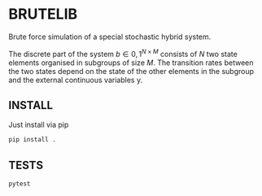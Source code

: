 # BRUTELIB

Brute force simulation of a special stochastic hybrid system.
 
The discrete part of the system $b \in {0, 1}^{N\times M}$ consists of $N$ two state elements organised in subgroups of size $M$. The transition rates between the two states depend on the state of the other elements in the subgroup and the external continuous variables y.
    
## INSTALL

Just install via pip
```bash
pip install .
```

## TESTS

```bash
pytest
```